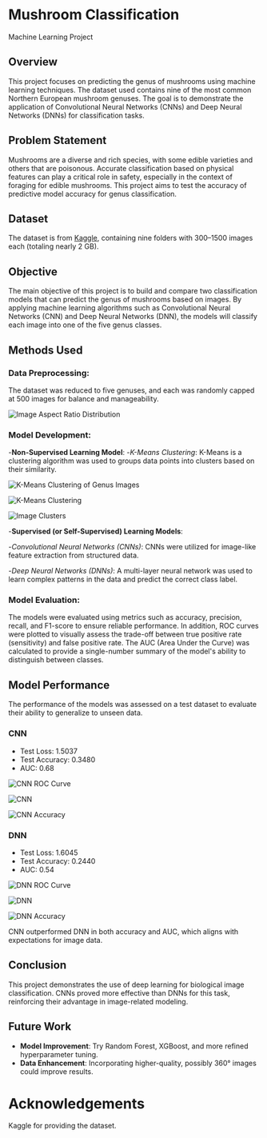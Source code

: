 # Mushroom Classification
Machine Learning Project

## Overview
This project focuses on predicting the genus of mushrooms using machine learning techniques. The dataset used contains nine of the most common Northern European mushroom genuses. The goal is to demonstrate the application of Convolutional Neural Networks (CNNs) and Deep Neural Networks (DNNs) for classification tasks.

## Problem Statement
Mushrooms are a diverse and rich species, with some edible varieties and others that are poisonous. Accurate classification based on physical features can play a critical role in safety, especially in the context of foraging for edible mushrooms. This project aims to test the accuracy of predictive model accuracy for genus classification. 

## Dataset
The dataset is from [Kaggle](https://www.kaggle.com/datasets/maysee/mushrooms-classification-common-genuss-images/data), containing nine folders with 300–1500 images each (totaling nearly 2 GB).

## Objective
The main objective of this project is to build and compare two classification models that can predict the genus of mushrooms based on images. By applying machine learning algorithms such as Convolutional Neural Networks (CNN) and Deep Neural Networks (DNN), the models will classify each image into one of the five genus classes.

## Methods Used

### Data Preprocessing:
The dataset was reduced to five genuses, and each was randomly capped at 500 images for balance and manageability.

![Image Aspect Ratio Distribution](ImageAspectRatio.jpg)

### Model Development:

-**Non-Supervised Learning Model**:
-*K-Means Clustering*: K-Means is a clustering algorithm was used to groups data points into clusters based on their similarity. 

![K-Means Clustering of Genus Images](K-MeansClustering.jpg)

![K-Means Clustering](Clustering.jpg)

![Image Clusters](ClusterDistribution.jpg)

-**Supervised (or Self-Supervised) Learning Models**:

-*Convolutional Neural Networks (CNNs)*: CNNs were utilized for image-like feature extraction from structured data.

-*Deep Neural Networks (DNNs)*: A multi-layer neural network was used to learn complex patterns in the data and predict the correct class label.

### Model Evaluation:
The models were evaluated using metrics such as accuracy, precision, recall, and F1-score to ensure reliable performance. In addition, ROC curves were plotted to visually assess the trade-off between true positive rate (sensitivity) and false positive rate. The AUC (Area Under the Curve) was calculated to provide a single-number summary of the model's ability to distinguish between classes.

## Model Performance
The performance of the models was assessed on a test dataset to evaluate their ability to generalize to unseen data.

### CNN
- Test Loss: 1.5037  
- Test Accuracy: 0.3480  
- AUC: 0.68

![CNN ROC Curve](CnnRoc.jpg)

![CNN](CNN.jpg)

![CNN Accuracy](CNNAccuracy.jpg)

### DNN
- Test Loss: 1.6045  
- Test Accuracy: 0.2440  
- AUC: 0.54

![DNN ROC Curve](DnnRoc.jpg)

![DNN](DNN.jpg)

![DNN Accuracy](DNNAccuracy.jpg)


CNN outperformed DNN in both accuracy and AUC, which aligns with expectations for image data. 

## Conclusion
This project demonstrates the use of deep learning for biological image classification. CNNs proved more effective than DNNs for this task, reinforcing their advantage in image-related modeling.

## Future Work
- **Model Improvement**: Try Random Forest, XGBoost, and more refined hyperparameter tuning.
- **Data Enhancement**: Incorporating higher-quality, possibly 360° images could improve results.

# Acknowledgements
Kaggle for providing the dataset.
